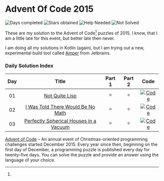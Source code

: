 # Advent Of Code 2015

![Days completed](https://img.shields.io/badge/Days%20Completed-3-green)
![Stars obtained](https://img.shields.io/badge/Stars%20Obtained%20⭐-6-yellow)
![Help Needed](https://img.shields.io/badge/Help%20Needed%20➕-0-purple)
![Not Solved](https://img.shields.io/badge/Not%20Solved%20❌-0-red)

These are my solution to the Advent of Code[^aoc-footnote] puzzles of 2015. I know, that I am a little late for this
event, but better late then never.

I am doing all my solutions in Kotlin (again), but I am trying out a new, experimental build tool called [Amper][amper]
from Jetbrains.

### Daily Solution Index

| Day |                      Title                      | Part 1 | Part 2 |                                              Code                                               |
|:---:|:-----------------------------------------------:|:------:|:------:|:-----------------------------------------------------------------------------------------------:|
| 01  |             [Not Quite Lisp][day01]             |   ⭐    |   ⭐    | [![Code](https://img.shields.io/badge/Code-grey?style=for-the-badge&logo=Kotlin)](src/Day01.kt) |
| 02  |   [I Was Told There Would Be No Math][day02]    |   ⭐    |   ⭐    | [![Code](https://img.shields.io/badge/Code-grey?style=for-the-badge&logo=Kotlin)](src/Day02.kt) |
| 03  | [Perfectly Spherical Houses in a Vacuum][day03] |   ⭐    |   ⭐    | [![Code](https://img.shields.io/badge/Code-grey?style=for-the-badge&logo=Kotlin)](src/Day03.kt) |

[^aoc-footnote]:
[Advent of Code][aoc] – An annual event of Christmas-oriented programming challenges started December 2015.
Every year since then, beginning on the first day of December, a programming puzzle is published every day for
twenty-five days.
You can solve the puzzle and provide an answer using the language of your choice.


[amper]: https://github.com/JetBrains/amper

[aoc]: https://adventofcode.com

[day01]: https://adventofcode.com/2015/day/1

[day02]: https://adventofcode.com/2015/day/2

[day03]: https://adventofcode.com/2015/day/3